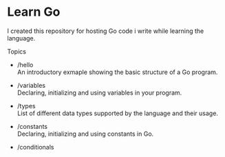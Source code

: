 # Learn Go

I created this repository for hosting Go code i write while learning the language.

Topics 

- /hello  
An introductory exmaple showing the basic structure of a Go program.

- /variables  
Declaring, initializing and using variables in your program.

- /types  
List of different data types supported by the language and their usage.

- /constants  
Declaring, initializing and using constants in Go.

- /conditionals